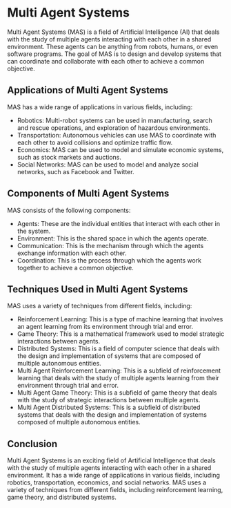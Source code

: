 # Multi Agent Systems

Multi Agent Systems (MAS) is a field of Artificial Intelligence (AI) that deals with the study of multiple agents interacting with each other in a shared environment. These agents can be anything from robots, humans, or even software programs. The goal of MAS is to design and develop systems that can coordinate and collaborate with each other to achieve a common objective.

## Applications of Multi Agent Systems

MAS has a wide range of applications in various fields, including:

- Robotics: Multi-robot systems can be used in manufacturing, search and rescue operations, and exploration of hazardous environments.
- Transportation: Autonomous vehicles can use MAS to coordinate with each other to avoid collisions and optimize traffic flow.
- Economics: MAS can be used to model and simulate economic systems, such as stock markets and auctions.
- Social Networks: MAS can be used to model and analyze social networks, such as Facebook and Twitter.

## Components of Multi Agent Systems

MAS consists of the following components:

- Agents: These are the individual entities that interact with each other in the system.
- Environment: This is the shared space in which the agents operate.
- Communication: This is the mechanism through which the agents exchange information with each other.
- Coordination: This is the process through which the agents work together to achieve a common objective.

## Techniques Used in Multi Agent Systems

MAS uses a variety of techniques from different fields, including:

- Reinforcement Learning: This is a type of machine learning that involves an agent learning from its environment through trial and error.
- Game Theory: This is a mathematical framework used to model strategic interactions between agents.
- Distributed Systems: This is a field of computer science that deals with the design and implementation of systems that are composed of multiple autonomous entities.
- Multi Agent Reinforcement Learning: This is a subfield of reinforcement learning that deals with the study of multiple agents learning from their environment through trial and error.
- Multi Agent Game Theory: This is a subfield of game theory that deals with the study of strategic interactions between multiple agents.
- Multi Agent Distributed Systems: This is a subfield of distributed systems that deals with the design and implementation of systems composed of multiple autonomous entities.

## Conclusion

Multi Agent Systems is an exciting field of Artificial Intelligence that deals with the study of multiple agents interacting with each other in a shared environment. It has a wide range of applications in various fields, including robotics, transportation, economics, and social networks. MAS uses a variety of techniques from different fields, including reinforcement learning, game theory, and distributed systems.
